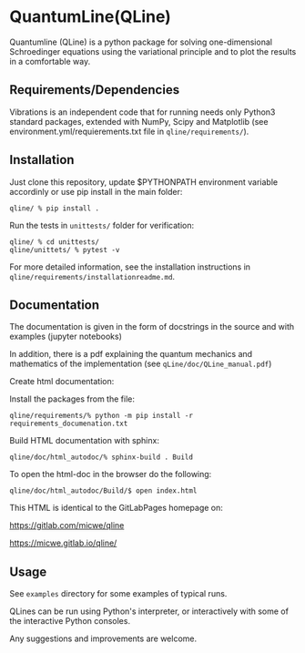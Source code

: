 # QuantumLine(QLine)

Quantumline (QLine) is a python package for solving one-dimensional Schroedinger equations 
using the variational principle and to plot the results in a comfortable way.

## Requirements/Dependencies

Vibrations is an independent code that for running needs only Python3 standard 
packages, extended with NumPy, Scipy and Matplotlib 
(see environment.yml/requierements.txt file in `qline/requirements/`).


## Installation

Just clone this repository, update $PYTHONPATH environment variable accordinly or use pip install in the main folder:

 `qline/ % pip install .` 


Run the tests in `unittests/` folder for verification:

    qline/ % cd unittests/
    qline/unittets/ % pytest -v

For more detailed information, see the installation instructions in `qline/requirements/installationreadme.md`.

## Documentation

The documentation is given in the form of docstrings in the source 
and with examples (jupyter notebooks)

In addition, there is a pdf explaining the quantum mechanics and mathematics of the implementation
(see `qLine/doc/QLine_manual.pdf`)

Create html documentation:

Install the packages from the file:

`qline/requirements/% python -m pip install -r requirements_documenation.txt`

Build HTML documentation with sphinx:

`qline/doc/html_autodoc/% sphinx-build . Build`

To open the html-doc in the browser do the following:

`qline/doc/html_autodoc/Build/$ open index.html`

This HTML is identical to the GitLabPages homepage on:

https://gitlab.com/micwe/qline

https://micwe.gitlab.io/qline/

## Usage

See `examples` directory for some examples of typical runs.

QLines can be run using Python's interpreter, or interactively with
some of the interactive Python consoles.

Any suggestions and improvements are welcome.
